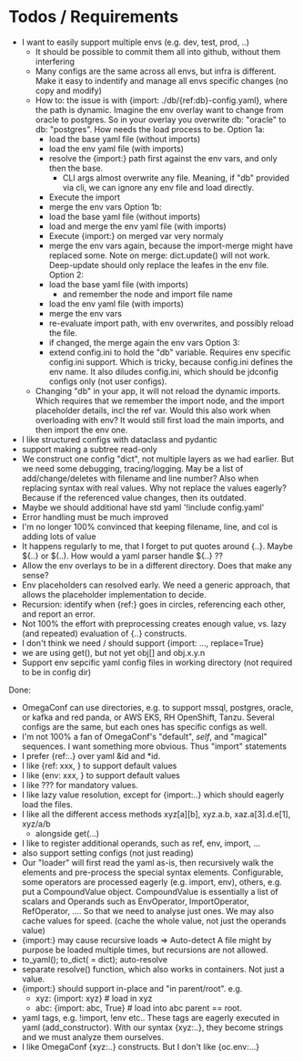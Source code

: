 
# Todos / Requirements

- I want to easily support multiple envs (e.g. dev, test, prod, ..)
  - It should be possible to commit them all into github, without them interfering
  - Many configs are the same across all envs, but infra is different. Make it easy
    to indentify and manage all envs specific changes (no copy and modify)
  - How to: the issue is with {import: ./db/{ref:db}-config.yaml}, where the path is dynamic. Imagine the env overlay want to change from oracle to postgres. So in your overlay you overwrite db: "oracle" to db: "postgres". How needs the load process to be.
  Option 1a:
    - load the base yaml file (without imports)
    - load the env yaml file (with imports)
    - resolve the {import:} path first against the env vars, and only then the base.
      - CLI args almost overwrite any file. Meaning, if "db" provided via cli, we can ignore any env file and load directly.
    - Execute the import
    - merge the env vars
  Option 1b:
    - load the base yaml file (without imports)
    - load and merge the env yaml file (with imports)
    - Execute {import:} on merged var very normaly
    - merge the env vars again, because the import-merge might have replaced some.
      Note on merge: dict.update() will not work. Deep-update should only replace the leafes in the env file.
  Option 2:
    - load the base yaml file (with imports)
      - and remember the node and import file name
    - load the env yaml file (with imports)
    - merge the env vars
    - re-evaluate import path, with env overwrites, and possibly reload the file.
    - if changed, the merge again the env vars
  Option 3:
    - extend config.ini to hold the "db" variable. Requires env specific config.ini support. Which is tricky, because config.ini defines the env name. It also diludes config.ini, which should be jdconfig configs only (not user configs).
  - Changing "db" in your app, it will not reload the dynamic imports.
    Which requires that we remember the import node, and the import placeholder details, incl the ref var. Would this also work when overloading with env? It would still first load the main imports, and then import the env one.
- I like structured configs with dataclass and pydantic
- support making a subtree read-only
- We construct one config "dict", not multiple layers as we had earlier. But we need
  some debugging, tracing/logging. May be a list of add/change/deletes with filename
  and line number? Also when replacing syntax with real values. Why not replace the
  values eagerly? Because if the referenced value changes, then its outdated.
- Maybe we should additional have std yaml '!include config.yaml'
- Error handling must be much improved
- I'm no longer 100% convinced that keeping filename, line, and col is adding lots of value
- It happens regularly to me, that I forget to put quotes around {..}.
  Maybe ${..} or $(..). How would a yaml parser handle ${..} ??
- Allow the env overlays to be in a different directory. Does that make any sense?
- Env placeholders can resolved early. We need a generic approach, that allows
  the placeholder implementation to decide.
- Recursion: identify when {ref:} goes in circles, referencing each other, and
  report an error.
- Not 100% the effort with preprocessing creates enough value, vs. lazy (and repeated)
  evaluation of {..} constructs.
- I don't think we need / should support {import: ..., replace=True}
- we are using get(), but not yet obj[] and obj.x.y.n
- Support env sepcific yaml config files in working directory (not required to be in config dir)

Done:
- OmegaConf can use directories, e.g. to support mssql, postgres, oracle, or
  kafka and red panda, or AWS EKS, RH OpenShift, Tanzu. Several configs are the same,
  but each ones has specific configs as well.
- I'm not 100% a fan of OmegaConf's "default", _self_, and "magical" sequences. I want
  something more obvious. Thus "import" statements
- I prefer {ref:..} over yaml &id and *id.
- I like {ref: xxx, <default>} to support default values
- I like {env: xxx, <default>} to support default values
- I like ??? for mandatory values.
- I like lazy value resolution, except for {import:..} which should eagerly load
  the files.
- I like all the different access methods xyz[a][b], xyz.a.b, xaz.a[3].d.e[1], xyz/a/b
  - alongside get(...)
- I like to register additional operands, such as ref, env, import, ...
- also support setting configs (not just reading)
- Our "loader" will first read the yaml as-is, then recursively walk the elements
  and pre-process the special syntax elements.
  Configurable, some operators are processed eagerly (e.g. import, env), others,
  e.g. put a CompoundValue object. CompoundValue is essentially a list of scalars and
  Operands such as EnvOperator, ImportOperator, RefOperator, .... So that we need
  to analyse just ones. We may also cache values for speed. (cache the whole value,
  not just the operands value)
- {import:} may cause recursive loads => Auto-detect
  A file might by purpose be loaded multiple times, but recursions are not allowed.
- to_yaml(); to_dict(<type> = dict); auto-resolve
- separate resolve() function, which also works in containers. Not just a value.
- {import:} should support in-place and "in parent/root". e.g.
  - xyz: {import: xyz}   # load in xyz
  - abc: {import: abc, True}  # load into abc parent == root.
- yaml tags, e.g. !import, !env etc.. These tags are eagerly executed in yaml (add_constructor).
  With our syntax {xyz:..}, they become strings and we must analyze them ourselves.
- I like OmegaConf {xyz:..} constructs. But I don't like {oc.env:...}
